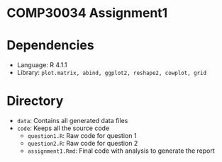 # COMP30034 Assignment1

# Dependencies
- Language: R 4.1.1
- Library: `plot.matrix, abind, ggplot2, reshape2, cowplot, grid`

# Directory
- `data`: Contains all generated data files
- `code`: Keeps all the source code
    - `question1.R`: Raw code for question 1
    - `question2.R`: Raw code for question 2
    - `assignment1.Rmd`: Final code with analysis to generate the report
